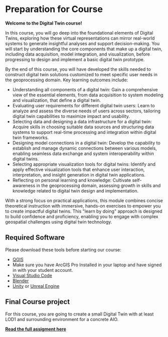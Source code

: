 # Preparation for Course

**Welcome to the Digital Twin course!**

In this course, you will go deep into the foundational elements of Digital Twins, exploring how these virtual representations can mirror real-world systems to generate insightful analyses and support decision-making. You will start by understanding the core components that make up a digital twin, including data acquisition, model integration, and visualization, before progressing to design and implement a basic digital twin prototype.

By the end of this course, you will have developed the skills needed to construct digital twin solutions customized to meet specific user needs in the geoprocessing domain. Key learning outcomes include:

* Understanding all components of a digital twin: Gain a comprehensive view of the essential elements, from data acquisition to system modeling and visualization, that define a digital twin.
* Evaluating user requirements for different digital twin users: Learn to analyze and assess the diverse needs of users across sectors, tailoring digital twin capabilities to maximize impact and usability.
* Selecting data and designing a data infrastructure for a digital twin: Acquire skills in choosing suitable data sources and structuring data systems to support real-time processing and integration within digital twin frameworks.
* Designing model connections in a digital twin: Develop the capability to establish and manage dynamic connections between various models, enabling seamless data exchange and system interoperability within digital twins.
* Selecting appropriate visualization tools for digital twins: Identify and apply effective visualization tools that enhance user interaction, interpretation, and insight generation in digital twin applications.
* Reflecting on personal learning and knowledge: Cultivate self-awareness in the geoprocessing domain, assessing growth in skills and knowledge related to digital twin design and implementation.

With a strong focus on practical applications, this module combines concise theoretical instruction with immersive, hands-on exercises to empower you to create impactful digital twins. This "learn by doing" approach is designed to build confidence and proficiency, enabling you to engage with complex geospatial challenges using digital twin technology.



## Required Software

Please download these tools before starting our course:

* [QGIS](https://qgis.org/download/)
* Make sure you have ArcGIS Pro Installed in your laptop and have signed in with your student account.
* [Visual Studio Code](https://code.visualstudio.com/download)
* [Blender](https://www.blender.org/download/)
* [Unity](https://unity.com/download) or [Unreal Engine](https://www.unrealengine.com/en-US/download)

## Final Course project

For this course, you are going to create a small Digital Twin with at least LOD1 and surrounding environment for a concrete AIO.

[**Read the full assigment here**](./Assignment/FINAL%20Assignment.md)

